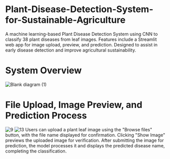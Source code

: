 
# Plant-Disease-Detection-System-for-Sustainable-Agriculture
A machine learning-based Plant Disease Detection System using CNN to classify 38 plant diseases from leaf images. Features include a Streamlit web app for image upload, preview, and prediction. Designed to assist in early disease detection and improve agricultural sustainability.

# System Overview
![Blank diagram (1)](https://github.com/user-attachments/assets/99dd74a5-1008-498b-8b66-af3d0320b896) 

# File Upload, Image Preview, and Prediction Process 
![9](https://github.com/user-attachments/assets/4d15dbbb-f332-4469-baa2-f04fb2b017d3)
![13](https://github.com/user-attachments/assets/7fd6e3c3-fb6e-43c6-8c6b-fea98cd5a401)
Users can upload a plant leaf image using the "Browse files" button, with the file name displayed for confirmation. Clicking "Show Image" previews the uploaded image for verification. After submitting the image for prediction, the model processes it and displays the predicted disease name, completing the classification.
